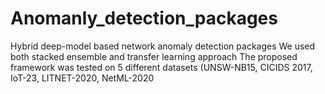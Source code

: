 # Anomanly_detection_packages
Hybrid deep-model based network anomaly detection packages
We used both stacked ensemble and transfer learning approach 
The proposed framework was tested on 5 different datasets (UNSW-NB15, CICIDS 2017, IoT-23, LITNET-2020, NetML-2020
